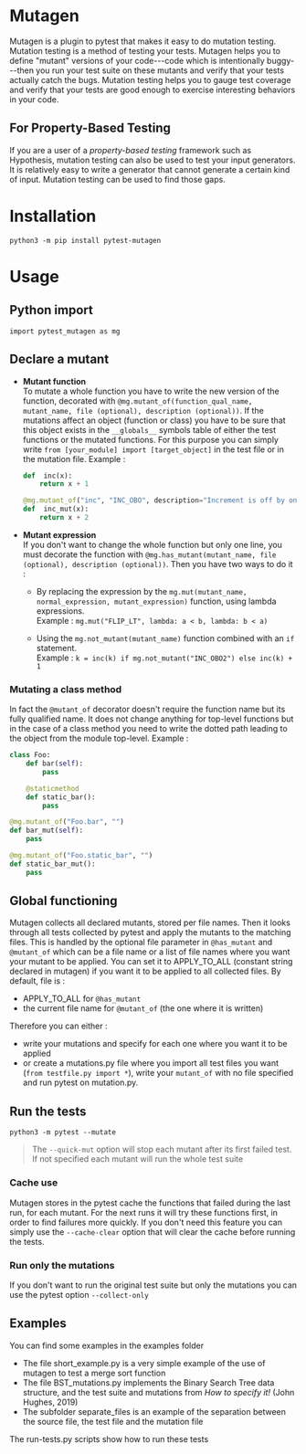 # Mutagen

Mutagen is a plugin to pytest that makes it easy to do mutation testing. Mutation testing is a
method of testing your tests. Mutagen helps you to define "mutant" versions of your code---code
which is intentionally buggy---then you run your test suite on these mutants and verify that your
tests actually catch the bugs. Mutation testing helps you to gauge test coverage and verify that
your tests are good enough to exercise interesting behaviors in your code.

## For Property-Based Testing

If you are a user of a *property-based testing* framework such as Hypothesis, mutation testing can
also be used to test your input generators. It is relatively easy to write a generator that cannot
generate a certain kind of input. Mutation testing can be used to find those gaps.


# Installation

```
python3 -m pip install pytest-mutagen
```

# Usage
## Python import
`import pytest_mutagen as mg`

## Declare a mutant
* **Mutant function** \
	To mutate a whole function you have to write the new version of the function, decorated with `@mg.mutant_of(function_qual_name, mutant_name, file (optional), description (optional))`. If the mutations affect an object (function or class) you have to be sure that this object exists in the `__globals__` symbols table of either the test functions or the mutated functions. For this purpose you can simply write `from [your_module] import [target_object]` in the test file or in the mutation file.
	Example :

	```python
	def  inc(x):
		return x + 1

	@mg.mutant_of("inc", "INC_OBO", description="Increment is off by one.")
	def  inc_mut(x):
		return x + 2
	```

* **Mutant expression** \
	If you don't want to change the whole function but only one line, you must decorate the function with `@mg.has_mutant(mutant_name, file (optional), description (optional))`. Then you have two ways to do it :

  * By replacing the expression by the `mg.mut(mutant_name, normal_expression, mutant_expression)` function, using lambda expressions. \
			Example :
			`mg.mut("FLIP_LT", lambda: a < b, lambda: b < a)`

  * Using the `mg.not_mutant(mutant_name)` function combined with an `if` statement. \
			Example :
			`k = inc(k) if mg.not_mutant("INC_OBO2") else inc(k) + 1`

### Mutating a class method

In fact the `@mutant_of` decorator doesn't require the function name but its fully qualified name. It does not change anything for top-level functions but in the case of a class method you need to write the dotted path leading to the object from the module top-level.
Example :
```python
class Foo:
	def bar(self):
		pass

	@staticmethod
	def static_bar():
		pass

@mg.mutant_of("Foo.bar", "")
def bar_mut(self):
	pass

@mg.mutant_of("Foo.static_bar", "")
def static_bar_mut():
	pass
```

## Global functioning

Mutagen collects all declared mutants, stored per file names. Then it looks through all tests collected by pytest and apply the mutants to the matching files. This is handled by the optional file parameter in `@has_mutant` and `@mutant_of` which can be a file name or a list of file names where you want your mutant to be applied. You can set it to APPLY_TO_ALL (constant string declared in mutagen) if you want it to be applied to all collected files. By default, file is :
* APPLY_TO_ALL for `@has_mutant`
* the current file name for `@mutant_of` (the one where it is written)

Therefore you can either :
* write your mutations and specify for each one where you want it to be applied
* or create a mutations.py file where you import all test files you want (`from testfile.py import *`), write your `mutant_of` with no file specified and run pytest on mutation.py.

## Run the tests

`python3 -m pytest --mutate`

> The `--quick-mut` option will stop each mutant after its first failed test. If not specified each mutant will run the whole test suite

### Cache use

Mutagen stores in the pytest cache the functions that failed during the last run, for each mutant. For the next runs it will try these functions first, in order to find failures more quickly. If you don't need this feature you can simply use the `--cache-clear` option that will clear the cache before running the tests.

### Run only the mutations

If you don't want to run the original test suite but only the mutations you can use the pytest option `--collect-only`

## Examples
You can find some examples in the examples folder
* The file short_example.py is a very simple example of the use of mutagen to test a merge sort function
* The file BST_mutations.py implements the Binary Search Tree data structure, and the test suite and mutations from _How to specify it!_ (John Hughes, 2019)
* The subfolder separate_files is an example of the separation between the source file, the test file and the mutation file


The run-tests.py scripts show how to run these tests
